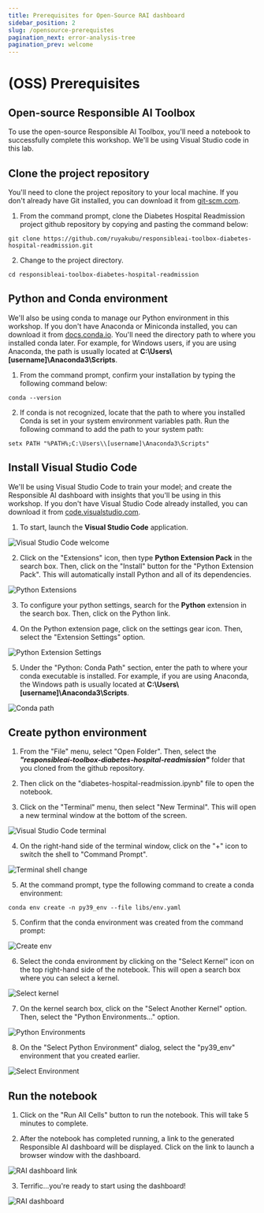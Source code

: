 ```yaml
---
title: Prerequisites for Open-Source RAI dashboard
sidebar_position: 2
slug: /opensource-prerequistes
pagination_next: error-analysis-tree
pagination_prev: welcome
---
```


# (OSS) Prerequisites

## Open-source Responsible AI Toolbox

To use the open-source Responsible AI Toolbox, you'll need a notebook to successfully complete this workshop.  We'll be using Visual Studio code in this lab. 

## Clone the project repository

You'll need to clone the project repository to your local machine.  If you don't already have Git installed, you can download it from [git-scm.com](https://git-scm.com/downloads).

1. From the command prompt, clone the Diabetes Hospital Readmission project github repository by copying and pasting the command below:
```shell
git clone https://github.com/ruyakubu/responsibleai-toolbox-diabetes-hospital-readmission.git
```
2. Change to the project directory.
```shell
cd responsibleai-toolbox-diabetes-hospital-readmission
```

## Python and Conda environment

We'll also be using conda to manage our Python environment in this workshop.  If you don't have Anaconda or Miniconda installed, you can download it from [docs.conda.io](https://docs.conda.io/en/latest/miniconda.html).  You'll need the directory path to where you installed conda later.  For example, for Windows users, if you are using Anaconda, the path is usually located at **C:\Users\\[username]\Anaconda3\Scripts**.

1. From the command prompt, confirm your installation by typing the following command below:
```shell
conda --version
```

2. If conda is not recognized, locate that the path to where you installed Conda is set in your system environment variables path.  Run the following command to add the path to your system path:

```shell
setx PATH "%PATH%;C:\Users\\[username]\Anaconda3\Scripts"
```

## Install Visual Studio Code

We'll be using Visual Studio Code to train your model; and create the Responsible AI dashboard with insights that you'll be using in this workshop.  If you don't have Visual Studio Code already installed, you can download it from [code.visualstudio.com](https://code.visualstudio.com/download).

1. To start, launch the **Visual Studio Code** application.

![Visual Studio Code welcome](/img/tutorial/00-vscode-welcome.png "visual studio code")

2. Click on the "Extensions" icon, then type **Python Extension Pack** in the search box.  Then, click on the "Install" button for the "Python Extension Pack".  This will automatically install Python and all of its dependencies.

![Python Extensions](/img/tutorial/00-vscode-pythonExtensionPack.png "Python Extensions Pack")

3. To configure your python settings, search for the **Python** extension in the search box.  Then, click on the Python link.

4. On the Python extension page, click on the settings gear icon.  Then, select the "Extension Settings" option.

![Python Extension Settings](/img/tutorial/00-vscode-pythonSettings.png "Python Settings")

5. Under the "Python: Conda Path" section, enter the path to where your conda executable is installed.  For example, if you are using Anaconda, the Windows path is usually located at **C:\Users\\[username]\Anaconda3\Scripts**.  

![Conda path](/img/tutorial/00-vscode-condaPath.png "Conda")


## Create python environment

1. From the "File" menu, select "Open Folder".  Then, select the ***"responsibleai-toolbox-diabetes-hospital-readmission"*** folder that you cloned from the github repository.

2. Then click on the "diabetes-hospital-readmission.ipynb" file to open the notebook.

3. Click on the "Terminal" menu, then select "New Terminal".  This will open a new terminal window at the bottom of the screen.

![Visual Studio Code terminal](/img/tutorial/00-vscode-terminal.png "Visual Studio Code terminal")

4. On the right-hand side of the terminal window, click on the "+" icon to switch the shell to "Command Prompt".

![Terminal shell change](/img/tutorial/00-vscode-commandshell.png "shell change")

5. At the command prompt, type the following command to create a conda environment:

```shell
conda env create -n py39_env --file libs/env.yaml
```

5. Confirm that the conda environment was created from the command prompt:

![Create env](/img/tutorial/00-vscode-create-env.png)

6. Select the conda environment by clicking on the "Select Kernel" icon on the top right-hand side of the notebook.  This will open a search box where you can select a kernel.

![Select kernel](/img/tutorial/00-vscode-selectkernel.png)

7. On the kernel search box, click on the "Select Another Kernel" option.  Then, select the "Python Environments..." option.

![Python Environments](/img/tutorial/00-vscode-pythonEnvironments.png)

8. On the "Select Python Environment" dialog, select the "py39_env" environment that you created earlier.  

![Select Environment](/img/tutorial/00-vscode-selectEnv.png)

## Run the notebook

1. Click on the "Run All Cells" button to run the notebook.  This will take 5 minutes to complete.

2. After the notebook has completed running, a link to the generated Responsible AI dashboard will be displayed.  Click on the link to launch a browser window with the dashboard.

![RAI dashboard link](/img/tutorial/00-vscode-raidashboardlink.png "RAI dashboard link")	

3. Terrific...you're ready to start using the dashboard!  

![RAI dashboard](/img/tutorial/00-vscode-rai-page.png "RAI dashboard")	


